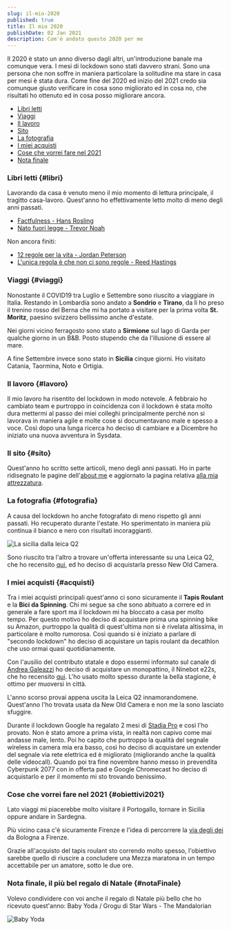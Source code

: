 ```yaml
---
slug: il-mio-2020
published: true
title: Il mio 2020
publishDate: 02 Jan 2021
description: Com'è andato questo 2020 per me
---
```


Il 2020 è stato un anno diverso dagli altri, un'introduzione banale ma comunque vera. I mesi di lockdown sono stati davvero strani. Sono una persona che non soffre in maniera particolare la solitudine ma stare in casa per mesi è stata dura. Come fine del 2020 ed inizio del 2021 credo sia comunque giusto verificare in cosa sono migliorato ed in cosa no, che risultati ho ottenuto ed in cosa posso migliorare ancora.

<!--more-->

- [Libri letti](#libri)
- [Viaggi](#viaggi)
- [Il lavoro](#lavoro)
- [Sito](#sito)
- [La fotografia](#fotografia)
- [I miei acquisti](#acquisti)
- [Cose che vorrei fare nel 2021](#obiettivi2021)
- [Nota finale](#notaFinale)

### Libri letti {#libri}

Lavorando da casa è venuto meno il mio momento di lettura principale, il tragitto casa-lavoro. Quest'anno ho effettivamente letto molto di meno degli anni passati.

- [Factfulness - Hans Rosling](https://amzn.to/3huTiiS)
- [Nato fuori legge - Trevor Noah](https://amzn.to/3825XGY)

Non ancora finiti:
- [12 regole per la vita - Jordan Peterson](https://amzn.to/382Cjl1)
- [L'unica regola è che non ci sono regole - Reed Hastings](https://amzn.to/2WXgGvQ)

### Viaggi {#viaggi}

Nonostante il COVID19 tra Luglio e Settembre sono riuscito a viaggiare in Italia. Restando in Lombardia sono andato a **Sondrio** e **Tirano**, da lì ho preso il trenino rosso del Berna che mi ha portato a visitare per la prima volta **St. Moritz**, paesino svizzero bellissimo anche d'estate.

Nei giorni vicino ferragosto sono stato a **Sirmione** sul lago di Garda per qualche giorno in un B&B. Posto stupendo che da l'illusione di essere al mare.

A fine Settembre invece sono stato in **Sicilia** cinque giorni. Ho visitato Catania, Taormina, Noto e Ortigia.

### Il lavoro {#lavoro}

Il mio lavoro ha risentito del lockdown in modo notevole. A febbraio ho cambiato team e purtroppo in coincidenza con il lockdown è stata molto dura mettermi al passo dei miei colleghi principalmente perché non si lavorava in maniera agile e molte cose si documentavano male e spesso a voce. Così dopo una lunga ricerca ho deciso di cambiare e a Dicembre ho iniziato una nuova avventura in Sysdata.

### Il sito {#sito}

Quest'anno ho scritto sette articoli, meno degli anni passati. Ho in parte ridisegnato le pagine dell'[about me](/about) e aggiornato la pagina relativa [alla mia attrezzatura](/gear).

### La fotografia {#fotografia}

A causa del lockdown ho anche fotografato di meno rispetto gli anni passati. Ho recuperato durante l'estate. Ho sperimentato in maniera più continua il bianco e nero con risultati incoraggianti.

![La sicilia dalla leica Q2](/assets/2020/Q1000234.jpg)

Sono riuscito tra l'altro a trovare un'offerta interessante su una Leica Q2, che ho recensito [qui](/2019-04-05-Leica-Q2-la-prova), ed ho deciso di acquistarla presso New Old Camera.

### I miei acquisti {#acquisti}

Tra i miei acquisti principali quest'anno ci sono sicuramente il **Tapis Roulant** e la **Bici da Spinning**. Chi mi segue sa che sono abituato a correre ed in generale a fare sport ma il lockdown mi ha bloccato a casa per molto tempo.
Per questo motivo ho deciso di acquistare prima una spinning bike su Amazon, purtroppo la qualità di quest'ultima non si è rivelata altissima, in particolare è molto rumorosa. Così quando si è iniziato a parlare di "secondo lockdown" ho deciso di acquistare un tapis roulant da decathlon che uso ormai quasi quotidianamente.

Con l'ausilio del contributo statale e dopo essermi informato sul canale di [Andrea Galeazzi](https://www.youtube.com/c/AndreaGaleazzi/) ho deciso di acquistare un monopattino, il Ninebot e22s, che ho recensito [qui](/2020-07-24-Ninebot-E22e-la-recensione).
L'ho usato molto spesso durante la bella stagione, è ottimo per muoversi in città.

L'anno scorso provai appena uscita la Leica Q2 innamorandomene. Quest'anno l'ho trovata usata da New Old Camera e non me la sono lasciato sfuggire.

Durante il lockdown Google ha regalato 2 mesi di [Stadia Pro](https://stadia.google.com) e così l'ho provato. Non è stato amore a prima vista, in realtà non capivo come mai andasse male, lento. Poi ho capito che purtroppo la qualità del segnale wireless in camera mia era basso, così ho deciso di acquistare un extender del segnale via rete elettrica ed è migliorato (migliorando anche la qualità delle videocall). Quando poi tra fine novembre hanno messo in prevendita Cyberpunk 2077 con in offerta pad e Google Chromecast ho deciso di acquistarlo e per il momento mi sto trovando benissimo.

### Cose che vorrei fare nel 2021 {#obiettivi2021}

Lato viaggi mi piacerebbe molto visitare il Portogallo, tornare in Sicilia oppure andare in Sardegna.

Più vicino casa c'è sicuramente Firenze e l'idea di percorrere la [via degli dei](http://www.viadeglidei.it/il-percorso) da Bologna a Firenze.

Grazie all'acquisto del tapis roulant sto correndo molto spesso, l'obiettivo sarebbe quello di riuscire a concludere una Mezza maratona in un tempo accettabile per un amatore, sotto le due ore.

### Nota finale, il più bel regalo di Natale {#notaFinale}

Volevo condividere con voi anche il regalo di Natale più bello che ho ricevuto quest'anno: Baby Yoda / Grogu di Star Wars - The Mandalorian

![Baby Yoda](/assets/2020/Baby_yoda-Grogu.jpg)
